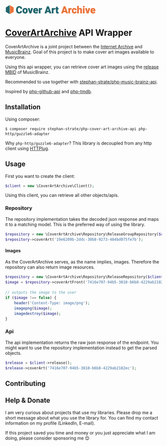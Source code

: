 ![CoverArtArchive](https://raw.githubusercontent.com/metabrainz/metabrainz-logos/master/logos/Cover%20Art%20Archive/PNG/CoverArtArchive_logo_mini.png)

# [CoverArtArchive](https://coverartarchive.org/) API Wrapper

CoverArtArchive is a joint project between the [Internet Archive](https://archive.org/) and [MusicBrainz](https://musicbrainz.org/). Goal of this project is to make cover art images available to everyone.

Using this api wrapper, you can retrieve cover art images using the [release MBID](https://musicbrainz.org/doc/MusicBrainz_Identifier) of MusicBrainz.

Recommended to use together with [stephan-strate/php-music-brainz-api](https://github.com/stephan-strate/php-music-brainz-api).

Inspired by [php-github-api](https://github.com/KnpLabs/php-github-api) and [php-tmdb](https://github.com/php-tmdb/api).

## Installation

Using composer:
```
$ composer require stephan-strate/php-cover-art-archive-api php-http/guzzle6-adapter
```

Why `php-http/guzzle6-adapter`? This library is decoupled from any http client using [HTTPlug](http://httplug.io/).

## Usage

First you want to create the client:
```php
$client = new \CoverArtArchive\Client();
```

Using this client, you can retrieve all other objects/apis.

### Repository

The repository implementation takes the decoded json response and maps it to a matching model. This is the preferred way of using the library.

```php
$repository = new \CoverArtArchive\Repository\ReleaseGroupRepository($client);
$repository->coverArt('19e6209b-2ddc-30b8-9273-484bd075fe7b');
```

#### Images

As the CoverArtArchive serves, as the name implies, images. Therefore the repository can also return image resources.

```php
$repository = new \CoverArtArchive\Repository\ReleaseRepository($client);
$image = $repository->coverArtFront('7416e707-94b5-3810-b6b8-4229ab2182ec');

// outputs the image to the user
if ($image !== false) {
    header('Content-Type: image/png');
    imagepng($image);
    imagedestroy($image);
}
```

### Api

The api implementation returns the raw json response of the endpoint. You might want to use the repository implementation instead to get the parsed objects.

```php
$release = $client->release();
$release->coverArt('7416e707-94b5-3810-b6b8-4229ab2182ec');
```

## Contributing

## Help & Donate

I am very curious about projects that use my libraries. Please drop me a short message about what you use the library for. You can find my contact information on my profile (LinkedIn, E-mail).

If this project saved you time and money or you just appreciate what I am doing, please consider sponsoring me 😊

